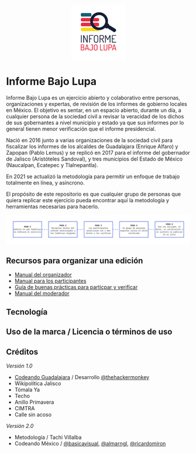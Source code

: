 <div style="text-align:center"><img width="150" src="img/logo.png" /></div>

# Informe Bajo Lupa 

Informe Bajo Lupa es un ejercicio abierto y colaborativo entre personas, organizaciones y expertas, de revisión de los informes de gobierno locales en México. El objetivo es sentar, en un espacio abierto, durante un día, a cualquier persona de la sociedad civil a revisar la veracidad de los dichos de sus gobernantes a nivel municipio y estado ya que sus informes por lo general tienen menor verificación que el informe presidencial.

Nació en 2016 junto a varias organizaciones de la sociedad civil para fiscalizar los informes de los alcaldes de Guadalajara (Enrique Alfaro) y Zapopan (Pablo Lemus) y se replicó en 2017 para el informe del gobernador de Jalisco (Aristóteles Sandoval), y tres municipios del Estado de México (Naucalpan, Ecatepec y Tlalnepantla). 

En 2021 se actualizó la metodología para permitir un enfoque de trabajo totalmente en línea, y asíncrono.

El propósito de este repositorio es que cualquier grupo de personas que quiera replicar este ejercicio pueda encontrar aquí la metodología y herramientas necesarias para hacerlo.

![](/img/diagrama_general.jpg)

## Recursos para organizar una edición

- [Manual del organizador](/docs/manual_organizador.md)
- [Manual para los participantes](/docs/manual_participantes.md)
- [Guía de buenas prácticas para particpar y verificar](guia_buenas_practicas.md)
- [Manual del moderador](/docs/manual_moderador.md)

## Tecnología

## Uso de la marca / Licencia o términos de uso

## Créditos

_Versión 1.0_
- [Codeando Guadalajara](https://github.com/CodeandoGuadalajara/informebajolupa) / Desarrollo [@thehackermonkey](https://github.com/thehackermonkey/)
- Wikipolítica Jalisco
- Tómala Ya
- Techo
- Anillo Primavera
- CIMTRA
- Calle sin acoso

_Versión 2.0_
- Metodología / Tachi Villalba
- Codeando México / [@basicavisual](https://github.com/basicavisual/), [@almarngl](https://github.com/almarngl/), [@ricardomiron](https://github.com/ricardomiron/)

